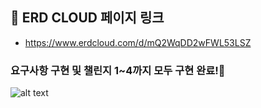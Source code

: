 ## 🔗 ERD CLOUD 페이지 링크
- https://www.erdcloud.com/d/mQ2WqDD2wFWL53LSZ

### 요구사항 구현 및 챌린지 1~4까지 모두 구현 완료!🌟

![alt text](<상품에 대한 정보게시판과 판매게시판이 있는 사이트.png>)
